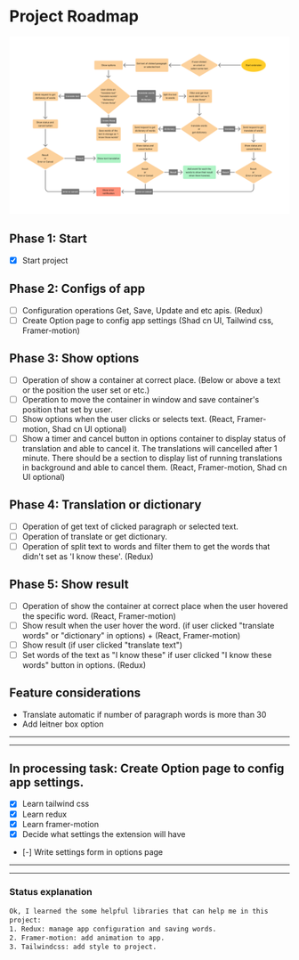 # Project Roadmap

![How it works](./public/Flowchart.png)

## Phase 1: Start

- [x] Start project

## Phase 2: Configs of app

- [ ] Configuration operations Get, Save, Update and etc apis. (Redux)
- [ ] Create Option page to config app settings (Shad cn UI, Tailwind css, Framer-motion)

## Phase 3: Show options

- [ ] Operation of show a container at correct place. (Below or above a text or the position the user set or etc.)
- [ ] Operation to move the container in window and save container's position that set by user.
- [ ] Show options when the user clicks or selects text. (React, Framer-motion, Shad cn UI optional)
- [ ] Show a timer and cancel button in options container to display status of translation and able to cancel it. The translations will cancelled after 1 minute. There should be a section to display list of running translations in background and able to cancel them. (React, Framer-motion, Shad cn UI optional)

## Phase 4: Translation or dictionary

- [ ] Operation of get text of clicked paragraph or selected text.
- [ ] Operation of translate or get dictionary.
- [ ] Operation of split text to words and filter them to get the words that didn't set as 'I know these'. (Redux)

## Phase 5: Show result

- [ ] Operation of show the container at correct place when the user hovered the specific word. (React, Framer-motion)
- [ ] Show result when the user hover the word. (if user clicked "translate words" or "dictionary" in options) + (React, Framer-motion)
- [ ] Show result (if user clicked "translate text")
- [ ] Set words of the text as "I know these" if user clicked "I know these words" button in options. (Redux)

## Feature considerations

- Translate automatic if number of paragraph words is more than 30
- Add leitner box option

---

---

## In processing task: Create Option page to config app settings.

- [x] Learn tailwind css
- [x] Learn redux
- [x] Learn framer-motion
- [x] Decide what settings the extension will have
- [-] Write settings form in options page

---

---

### Status explanation

    Ok, I learned the some helpful libraries that can help me in this project:
    1. Redux: manage app configuration and saving words.
    2. Framer-motion: add animation to app.
    3. Tailwindcss: add style to project.
